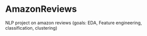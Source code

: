 # AmazonReviews
NLP project on amazon reviews (goals: EDA, Feature engineering, classification, clustering)
